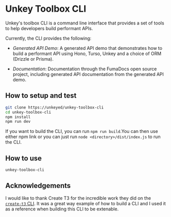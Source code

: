 # Unkey Toolbox CLI

Unkey's toolbox CLI is a command line interface that provides a set of tools to help developers build performant APIs.

Currently, the CLI provides the following:

- _Generated API Demo_: A generated API demo that demonstrates how to build a performant API using Hono, Turso, Unkey and a choice of ORM (Drizzle or Prisma).

- _Documentation_: Documentation through the FumaDocs open source project, including generated API documentation from the generated API demo.

## How to setup and test

```bash
git clone https://unkeyed/unkey-toolbox-cli
cd unkey-toolbox-cli
npm install
npm run dev
```

If you want to build the CLI, you can run `npm run build`.You can then use either npm link or you can just run `node <directory>/dist/index.js` to run the CLI.

## How to use

```bash
unkey-toolbox-cli
```

## Acknowledgements

I would like to thank Create T3 for the incredible work they did on the [`create-t3` CLI](https://github.com/t3-oss/create-t3-app). It was a great way example of how to build a CLI and I used it as a reference when building this CLI to be extenable.
